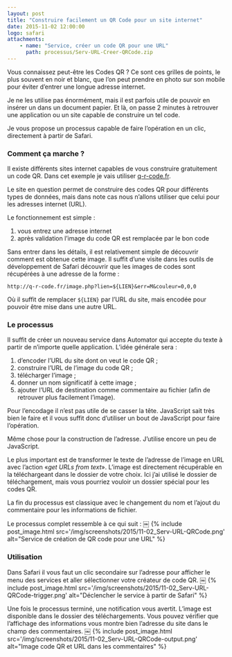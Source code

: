 ```yaml
---
layout: post
title: "Construire facilement un QR Code pour un site internet"
date: 2015-11-02 12:00:00
logo: safari
attachments:
    - name: "Service, créer un code QR pour une URL"
      path: processus/Serv-URL-Creer-QRCode.zip
---
```


Vous connaissez peut-être les Codes QR ? 
Ce sont ces grilles de points, le plus souvent en noir et blanc, 
que l’on peut prendre en photo sur son mobile pour éviter d’entrer une 
longue adresse internet.

Je ne les utilise pas énormément, mais il est parfois utile de pouvoir en 
insérer un dans un document papier. 
Et là, on passe 2 minutes à retrouver une application ou un site capable 
de construire un tel code.

Je vous propose un processus capable de faire l’opération en un clic, 
directement à partir de Safari.

### Comment ça marche ?

Il existe différents sites internet capables de vous construire gratuitement 
un code QR. Dans cet exemple je vais utiliser [q-r-code.fr](http://q-r-code.fr/).

Le site en question permet de construire des codes QR pour différents types de 
données, mais dans note cas nous n’allons utiliser que celui pour les adresses 
internet (URL).

Le fonctionnement est simple :

1. vous entrez une adresse internet
2. après validation l’image du code QR est remplacée par le bon code

Sans entrer dans les détails, il est relativement simple de découvrir comment est obtenue cette image. Il suffit d’une visite dans les outils de développement de Safari découvrir que les images de codes sont récupérées à une adresse de la forme :

```
http://q-r-code.fr/image.php?lien=${LIEN}&err=M&couleur=0,0,0
```

Où il suffit de remplacer `${LIEN}` par l’URL du site, mais encodée pour 
pouvoir être mise dans une autre URL.

### Le processus

Il suffit de créer un nouveau service dans Automator qui accepte du texte à
partir de n’importe quelle application.
L’idée générale sera :

1. d’encoder l’URL du site dont on veut le code QR ;
2. construire l’URL de l’image du code QR ;
3. télécharger l’image ;
4. donner un nom significatif à cette image ;
5. ajouter l’URL de destination comme commentaire au fichier (afin de retrouver 
    plus facilement l’image).

Pour l’encodage il n’est pas utile de se casser la tête. 
JavaScript sait très bien le faire et il vous suffit donc d’utiliser un bout de 
JavaScript pour faire l’opération.

Même chose pour la construction de l’adresse. 
J’utilise encore un peu de JavaScript.

Le plus important est de transformer le texte de l’adresse de l’image en 
URL avec l’action «*get URLs from text*». 
L’image est directement récupérable en la téléchargeant dans le dossier de 
votre choix. Ici j’ai utilisé le dossier de téléchargement, mais vous pourriez 
vouloir un dossier spécial pour les codes QR.

La fin du processus est classique avec le changement du nom et l’ajout du 
commentaire pour les informations de fichier.

Le processus complet ressemble à ce qui suit :
￼
{% include post_image.html 
    src='/img/screenshots/2015/11-02_Serv-URL-QRCode.png' 
    alt="Service de création de QR code pour une URL" %}


### Utilisation

Dans Safari il vous faut un clic secondaire sur l’adresse pour afficher
le menu des services et aller sélectionner votre créateur de code QR.
￼
{% include post_image.html 
    src='/img/screenshots/2015/11-02_Serv-URL-QRCode-trigger.png' 
    alt="Déclencher le service à partir de Safari" %}

Une fois le processus terminé, une notification vous avertit.
L’image est disponible dans le dossier des téléchargements. 
Vous pouvez vérifier que l’affichage des informations vous montre bien 
l’adresse du site dans le champ des commentaires.
￼
{% include post_image.html 
    src='/img/screenshots/2015/11-02_Serv-URL-QRCode-output.png' 
    alt="Image code QR et URL dans les commentaires" %}
